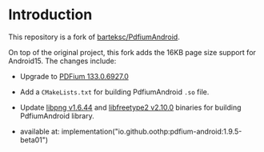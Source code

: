 # Introduction
This repository is a fork of [barteksc/PdfiumAndroid](https://github.com/meganz/PdfiumAndroid). 

On top of the original project, this fork adds the 16KB page size support for Android15. The changes include:
- Upgrade to [PDFium 133.0.6927.0](https://github.com/bblanchon/pdfium-binaries/releases/tag/chromium%2F6927)
- Add a `CMakeLists.txt` for building PdfiumAndroid `.so` file.
- Update [libpng v1.6.44](https://github.com/pnggroup/libpng/releases/tag/v1.6.44) and [libfreetype2 v2.10.0](https://download.savannah.gnu.org/releases/freetype/) binaries for building PdfiumAndroid library. 


- available at: implementation("io.github.oothp:pdfium-android:1.9.5-beta01")